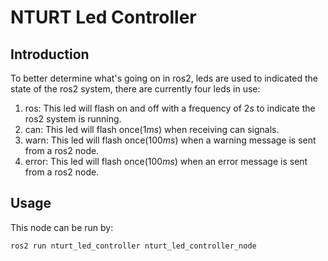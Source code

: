 # NTURT Led Controller

## Introduction

To better determine what's going on in ros2, leds are used to indicated the state of the ros2 system, there are currently four leds in use:

1. ros: This led will flash on and off with a frequency of $2s$ to indicate the ros2 system is running.
2. can: This led will flash once($1ms$) when receiving can signals.
3. warn: This led will flash once($100ms$) when a warning message is sent from a ros2 node.
4. error:  This led will flash once($100ms$) when an error message is sent from a ros2 node.

## Usage

This node can be run by:

```shell=
ros2 run nturt_led_controller nturt_led_controller_node
```
